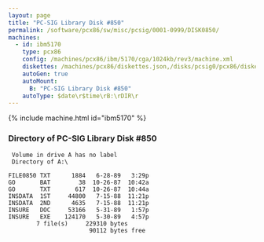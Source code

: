 ```yaml
---
layout: page
title: "PC-SIG Library Disk #850"
permalink: /software/pcx86/sw/misc/pcsig/0001-0999/DISK0850/
machines:
  - id: ibm5170
    type: pcx86
    config: /machines/pcx86/ibm/5170/cga/1024kb/rev3/machine.xml
    diskettes: /machines/pcx86/diskettes.json,/disks/pcsig0/pcx86/diskettes.json
    autoGen: true
    autoMount:
      B: "PC-SIG Library Disk #850"
    autoType: $date\r$time\rB:\rDIR\r
---
```


{% include machine.html id="ibm5170" %}

### Directory of PC-SIG Library Disk #850

     Volume in drive A has no label
     Directory of A:\

    FILE0850 TXT      1884   6-28-89   3:29p
    GO       BAT        38  10-26-87  10:42a
    GO       TXT       617  10-26-87  10:44a
    INSDATA  1ST     44800   7-15-88  11:21p
    INSDATA  2ND      4635   7-15-88  11:21p
    INSURE   DOC     53166   5-31-89   1:57p
    INSURE   EXE    124170   5-30-89   4:57p
            7 file(s)     229310 bytes
                           90112 bytes free
